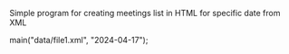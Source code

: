 Simple program for creating meetings list in HTML for specific date from XML

main("data/file1.xml", "2024-04-17");
